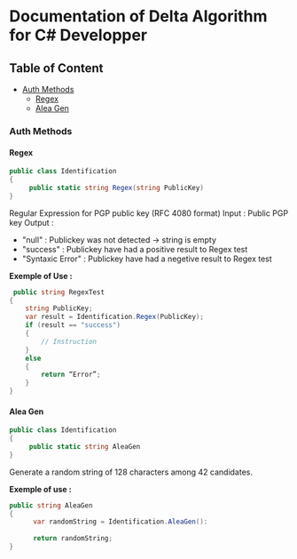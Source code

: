# Documentation of Delta Algorithm for C# Developper

## Table of Content

* [Auth Methods](#auth-methods)
  * [Regex](#regex)
  * [Alea Gen](#alea-gen)

### Auth Methods

#### Regex

```C#
public class Identification
{
	 public static string Regex(string PublicKey)
}
```
Regular Expression for PGP public key (RFC 4080 format)
Input : Public PGP key 
Output : 
 - "null" : Publickey was not detected -> string is empty
 - "success" : Publickey have had a positive result to Regex test
 - "Syntaxic Error" : Publickey have had a negetive result to Regex test

**Exemple of Use :**

```C#
 public string RegexTest
{
	string PublicKey;
	var result = Identification.Regex(PublicKey);
	if (result == "success")
	{
		// Instruction
	}
	else 
	{
		return “Error”;
	}
}
```

#### Alea Gen

```C#
public class Identification
{
	 public static string AleaGen
}
```
Generate a random string of 128 characters among 42 candidates.

**Exemple of use :**

```C#
public string AleaGen
{
      var randomString = Identification.AleaGen():
      
      return randomString;
}
```

